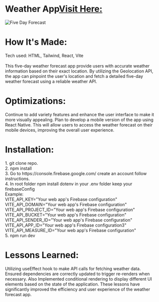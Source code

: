 
<div id="header" >
 <h1  class="heading-element" dir="auto">Weather App<a href="https://fladev-weather.netlify.app/">Visit Here:</a></h1>
 <img src="https://i.imgur.com/WlchL7B.gif" alt="Five Day Forecast">

</div>

<div id="header" >
 <h1 class="heading-element" dir="auto">How It's Made:</h1>
 Tech used: HTML, Tailwind, React, Vite<br/><br/>
This five-day weather forecast app provide users with accurate weather information based on their exact location. By utilizing the Geolocation API, the app can pinpoint the user's location and fetch a detailed five-day weather forecast using a reliable weather API.
</div>

<div id="header" >
 <h1 class="heading-element" dir="auto">Optimizations:</h1>
  Continue to add variety features  and enhance the user interface to make it more visually appealing. Plan to develop a mobile version of the app using React Native. This will allow users to access the weather forecast on their mobile devices, improving the overall user experience.
</div>
<div id="header" >
 <h1 class="heading-element" dir="auto">Installation:</h1>
 1. git clone repo.<br/>
 2. npm install<br/>
 3. Go to https://console.firebase.google.com/ create an account follow instructions.<br/>
 4. In root folder npm install dotenv in your .env folder keep your firebaseConfig <br/>
  Example:<br/>
  VITE_API_KEY="Your web app's Firebase configuration"<br/>
  VITE_API_DOMAIN="Your web app's Firebase configuration"<br/>
  VITE_API_PROJECT_ID="Your web app's Firebase configuration"<br/>
  VITE_API_BUCKET="Your web app's Firebase configuration"<br/>
  VITE_API_SENDER_ID="Your web app's Firebase configuration"<br/>
  VITE_API_APP_ID="Your web app's Firebase configuration3"<br/>
  VITE_API_MEASURE_ID="Your web app's Firebase configuration"<br/>
  5. npm run dev
</div>

<div id="header">
 <h1 class="heading-element" dir="auto">Lessons Learned:</h1>
  Utilizing useEffect hook to make API calls for fetching weather data. Ensured dependencies are correctly updated to trigger re-renders when necessary.
  Also Implemented conditional rendering to display different UI elements based on the state of the application. These lessons have significantly improved the efficiency and user experience of the weather forecast app.
</div>
